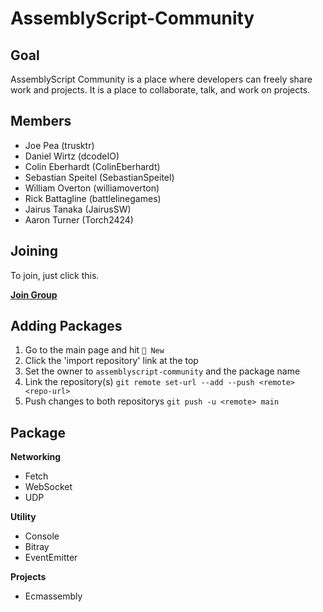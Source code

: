 # AssemblyScript-Community

## Goal
AssemblyScript Community is a place where developers can freely share work and projects. It is a place to collaborate, talk, and work on projects.

## Members
- Joe Pea (trusktr)
- Daniel Wirtz (dcodeIO)
- Colin Eberhardt (ColinEberhardt)
- Sebastian Speitel (SebastianSpeitel)
- William Overton (williamoverton)
- Rick Battagline (battlelinegames)
- Jairus Tanaka (JairusSW)
- Aaron Turner (Torch2424)

## Joining
To join, just click this.

**[Join Group](https://github.com/assemblyscript-community/group/issues/new?title=Join+Request&body=Just+push+%27Submit+new+issue%27.+You+don%27t+need+to+do+anything+else.)**

## Adding Packages

1. Go to the main page and hit `📔 New`
2. Click the 'import repository' link at the top
3. Set the owner to `assemblyscript-community` and the package name
4. Link the repository(s) `git remote set-url --add --push <remote> <repo-url>`
5. Push changes to both repositorys `git push -u <remote> main`
## Package

**Networking**
- Fetch
- WebSocket
- UDP

**Utility**
- Console
- Bitray
- EventEmitter

**Projects**
- Ecmassembly
